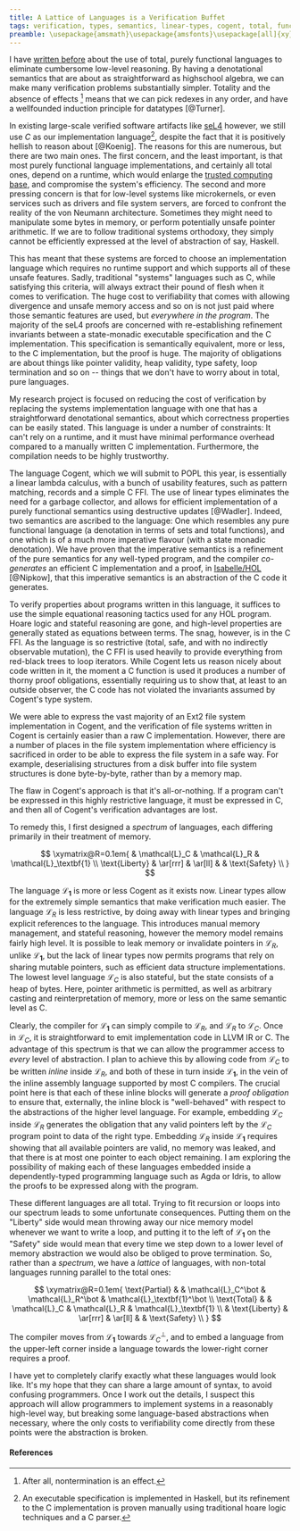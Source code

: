 ```yaml
---
title: A Lattice of Languages is a Verification Buffet
tags: verification, types, semantics, linear-types, cogent, total, functional, edsls, reasoning
preamble: \usepackage{amsmath}\usepackage{amsfonts}\usepackage[all]{xy}\usepackage[usenames,dvipsnames,svgnames,table]{xcolor}\usepackage{stmaryrd}
---
```


I have [written before](http://liamoc.net/posts/2013-11-13-imperativereasoning.html) about the use of total, purely functional languages to eliminate cumbersome low-level reasoning. By having a denotational semantics that are about as straightforward as highschool algebra,
we can make many verification problems substantially simpler. Totality and the absence of effects [^1] means that we can pick redexes in any order, and have a wellfounded induction principle for datatypes [@Turner]. 

In existing large-scale verified software artifacts like [seL4](http://sel4.systems) however, we still use _C_ as our implementation language[^2], despite the fact that it is positively hellish to reason about [@Koenig]. The reasons
for this are numerous, but there are two main ones. The first concern, and the least important, is that most purely functional language implementations, and certainly all total ones, depend on a runtime, which would
enlarge the [trusted computing base](http://en.wikipedia.org/wiki/Trusted_computing_base), and compromise the system's efficiency. The second and more pressing concern is that for low-level systems like microkernels, or even services such as drivers and file system
servers, are forced to confront the reality of the von Neumann architecture. Sometimes they might need to manipulate some bytes in memory, or perform potentially unsafe pointer arithmetic. If we are to follow
traditional systems orthodoxy, they simply cannot be efficiently expressed at the level of abstraction of say, Haskell.

This has meant that these systems are forced to choose an implementation language which requires no runtime support and which supports all of these unsafe features. Sadly, traditional "systems" languages
such as C, while satisfying this criteria, will always extract their pound of flesh when it comes to verification. The huge cost to verifiability that comes with allowing divergence and unsafe memory access
and so on is not just paid where those semantic features are used, but _everywhere in the program_. The majority of the seL4 proofs are concerned with re-establishing refinement invariants between
a state-monadic executable specification and the C implementation. This specification is semantically equivalent, more or less, to the C implementation, but the proof is huge. The majority of obligations
are about things like pointer validity, heap validity, type safety, loop termination and so on -- things that we don't have to worry about in total, pure languages. 

My research project is focused on reducing the cost of verification by replacing the systems implementation language with one that has a straightforward denotational semantics, about which
correctness properties can be easily stated. This language is under a number of constraints: It can't rely on a runtime, and it must have minimal performance overhead compared to a manually
written C implementation. Furthermore, the compilation needs to be highly trustworthy.

The language Cogent, which we will submit to POPL this year, is essentially a linear lambda calculus, with a bunch of usability features, such as pattern matching, records and a simple C FFI. The use of linear types
eliminates the need for a garbage collector, and allows for efficient implementation of a purely functional semantics using destructive updates [@Wadler]. Indeed, two semantics are ascribed to
the language: One which resembles any pure functional language (a denotation in terms of sets and total functions), and one which is of a much more imperative flavour (with a state monadic denotation).
We have proven that the imperative semantics is a refinement of the pure semantics for any well-typed program, and the compiler _co-generates_ an efficient C implementation and a proof,
in [Isabelle/HOL](http://isabelle.in.tum.de) [@Nipkow], that this imperative semantics is an abstraction of the C code it generates. 

To verify properties about programs written in this language, it suffices to use the simple equational reasoning tactics used for any HOL program. Hoare logic and stateful reasoning are gone, and high-level
properties are generally stated as equations between terms. The snag, however, is in the C FFI. As the language is so restrictive (total, safe, and with no indirectly observable mutation), the C
FFI is used heavily to provide everything from red-black trees to loop iterators. While Cogent lets us reason nicely about code written in it, the moment a C function is used it produces a number
of thorny proof obligations, essentially requiring us to show that, at least to an outside observer, the C code has not violated the invariants assumed by Cogent's type system.

We were able to express the vast majority of an Ext2 file system implementation in Cogent, and the verification of file systems written in Cogent is certainly easier than a raw C implementation. However,
there are a number of places in the file system implementation where efficiency is sacrificed in order to be able to express the file system in a safe way. For example, deserialising structures
from a disk buffer into file system structures is done byte-by-byte, rather than by a memory map.

The flaw in Cogent's approach is that it's all-or-nothing. If a program can't be expressed in this highly restrictive language, it must be expressed in C, and then all of Cogent's verification advantages
are lost.

To remedy this, I first designed a _spectrum_ of languages, each differing primarily in their treatment of memory.

$$
\xymatrix@R=0.1em{
& \mathcal{L}_C & \mathcal{L}_R & \mathcal{L}_\textbf{1} \\
\text{Liberty} & \ar[rrr] & \ar[ll]  & & \text{Safety} \\
}
$$

The language $\mathcal{L}_\textbf{1}$ is more or less Cogent as it exists now. Linear types allow for the extremely simple semantics that make verification much easier. The language $\mathcal{L}_R$ is less
restrictive, by doing away with linear types and bringing explicit references to the language. This introduces manual memory management, and stateful reasoning, however the memory model remains fairly
high level. It is possible to leak memory or invalidate pointers in $\mathcal{L}_R$, unlike $\mathcal{L}_\textbf{1}$, but the lack of linear types now permits programs that rely on sharing mutable
pointers, such as efficient data structure implementations. The lowest level language $\mathcal{L}_C$ is also stateful, but the state consists of a heap of bytes. Here, pointer arithmetic is permitted,
as well as arbitrary casting and reinterpretation of memory, more or less on the same semantic level as C.

Clearly, the compiler for $\mathcal{L}_\textbf{1}$ can simply compile to $\mathcal{L}_R$, and $\mathcal{L}_R$ to $\mathcal{L}_C$. Once in $\mathcal{L}_C$, it is straightforward to emit implementation code
in LLVM IR or C. The advantage of this spectrum is that we can allow the programmer access to _every_ level of abstraction. I plan to achieve this by allowing code from $\mathcal{L}_C$ to be written _inline_
inside $\mathcal{L}_R$, and both of these in turn inside $\mathcal{L}_\textbf{1}$, in the vein of the inline assembly language supported by most C compilers. The crucial point here is that each of these
inline blocks will generate a _proof obligation_ to ensure that, externally, the inline block is "well-behaved" with respect to the abstractions of the higher level language. For example, embedding
$\mathcal{L}_C$ inside $\mathcal{L}_R$ generates the obligation that any valid pointers left by the $\mathcal{L}_C$ program point to data of the right type. Embedding $\mathcal{L}_R$ inside $\mathcal{L}_\textbf{1}$
requires showing that all available pointers are valid, no memory was leaked, and that there is at most one pointer to each object remaining. I am exploring the possibility of making each of these
languages embedded inside a dependently-typed programming language such as Agda or Idris, to allow the proofs to be expressed along with the program.

These different languages are all total. Trying to fit recursion or loops into our spectrum leads to some unfortunate consequences. Putting them on the "Liberty" side would mean throwing away our
nice memory model whenever we want to write a loop, and putting it to the left of $\mathcal{L}_\textbf{1}$ on the "Safety" side would mean that every time we step down to a lower level of memory
abstraction we would also be obliged to prove termination. So, rather than a _spectrum_, we have a _lattice_ of languages, with non-total languages running parallel to the total ones:

$$
\xymatrix@R=0.1em{
\text{Partial} & & \mathcal{L}_C^\bot & \mathcal{L}_R^\bot & \mathcal{L}_\textbf{1}^\bot \\
\text{Total} & & \mathcal{L}_C & \mathcal{L}_R & \mathcal{L}_\textbf{1} \\
& \text{Liberty} & \ar[rrr] & \ar[ll]  & & \text{Safety} \\
}
$$

The compiler moves from $\mathcal{L}_\textbf{1}$ towards $\mathcal{L}_C^\bot$, and to embed a language from the upper-left corner inside a language towards the lower-right corner requires a proof.

I have yet to completely clarify exactly what these languages would look like. It's my hope that they can share a large amount of syntax, to avoid confusing programmers. Once I work out the details,
I suspect this approach will allow programmers to implement systems in a reasonably high-level way, but breaking some language-based abstractions when necessary, where the only costs to verifiability
come directly from these points were the abstraction is broken. 


#### References


[^1]: After all, nontermination is an effect.
[^2]: An executable specification is implemented in Haskell, but its refinement to the C implementation is proven manually using traditional hoare logic techniques and a C parser.
